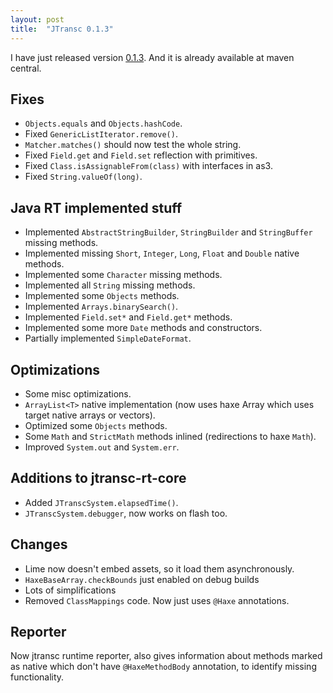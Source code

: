 ```yaml
---
layout: post
title:  "JTransc 0.1.3"
---
```


I have just released version [0.1.3](https://github.com/jtransc/jtransc/tree/0.1.3). And it is already available at maven central.

## Fixes

* `Objects.equals` and `Objects.hashCode`.
* Fixed `GenericListIterator.remove()`.
* `Matcher.matches()` should now test the whole string.
* Fixed `Field.get` and `Field.set` reflection with primitives.
* Fixed `Class.isAssignableFrom(class)` with interfaces in as3.
* Fixed `String.valueOf(long)`.

## Java RT implemented stuff

* Implemented `AbstractStringBuilder`, `StringBuilder` and `StringBuffer` missing methods.
* Implemented missing `Short`, `Integer`, `Long`, `Float` and `Double` native methods.
* Implemented some `Character` missing methods.
* Implemented all `String` missing methods.
* Implemented some `Objects` methods.
* Implemented `Arrays.binarySearch()`.
* Implemented `Field.set*` and `Field.get*` methods.
* Implemented some more `Date` methods and constructors.
* Partially implemented `SimpleDateFormat`.

## Optimizations

* Some misc optimizations.
* `ArrayList<T>` native implementation (now uses haxe Array<Dynamic> which uses target native arrays or vectors).
* Optimized some `Objects` methods.
* Some `Math` and `StrictMath` methods inlined (redirections to haxe `Math`).
* Improved `System.out` and `System.err`.

## Additions to jtransc-rt-core

* Added `JTranscSystem.elapsedTime()`.
* `JTranscSystem.debugger`, now works on flash too.

## Changes

* Lime now doesn't embed assets, so it load them asynchronously.
* `HaxeBaseArray.checkBounds` just enabled on debug builds
* Lots of simplifications
* Removed `ClassMappings` code. Now just uses `@Haxe` annotations.

## Reporter

Now jtransc runtime reporter, also gives information about methods marked as native
which don't have `@HaxeMethodBody` annotation, to identify missing functionality.
